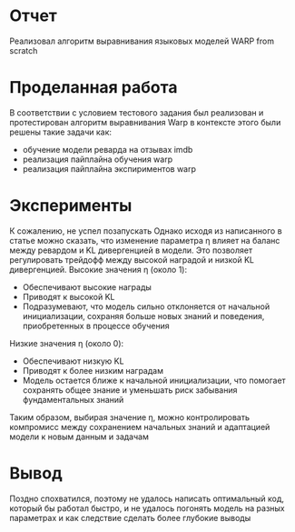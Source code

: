 # Отчет
Реализовал алгоритм выравнивания языковых моделей WARP from scratch

# Проделанная работа

В соответствии с условием тестового задания был реализован и протестирован алгоритм выравнивания Warp
в контексте этого были решены такие задачи как:
- обучение модели реварда на отзывах imdb
- реализация пайплайна обучения warp
- реализация пайплайна экспириментов warp

# Эксперименты
К сожалению, не успел позапускать
Однако исходя из написанного в статье можно сказать, что изменение параметра η влияет на баланс между ревардом и KL дивергенцией в модели.
Это позволяет регулировать трейдофф между высокой наградой и низкой KL дивергенцией.
Высокие значения η (около 1):
- Обеспечивают высокие награды
- Приводят к высокой KL
- Подразумевают, что модель сильно отклоняется от начальной инициализации, сохраняя больше новых знаний и поведения, приобретенных в процессе обучения

Низкие значения η (около 0):
- Обеспечивают низкую KL
- Приводят к более низким наградам
- Модель остается ближе к начальной инициализации, что помогает сохранять общее знание и уменьшать риск забывания фундаментальных знаний

Таким образом, выбирая значение η, можно контролировать компромисс между сохранением начальных знаний и адаптацией модели к новым данным и задачам
# Вывод

Поздно спохватился, поэтому не удалось написать оптимальный код, который бы работал быстро, и не удалось погонять модель на разных параметрах и как следствие сделать более глубокие выводы